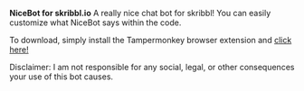**NiceBot for skribbl.io**
A really nice chat bot for skribbl! You can easily customize what NiceBot says within the code.

To download, simply install the Tampermonkey browser extension and [click here!](https://github.com/pospos21/nicebot/raw/main/NiceBot3.user.js)

Disclaimer: I am not responsible for any social, legal, or other consequences your use of this bot causes.

